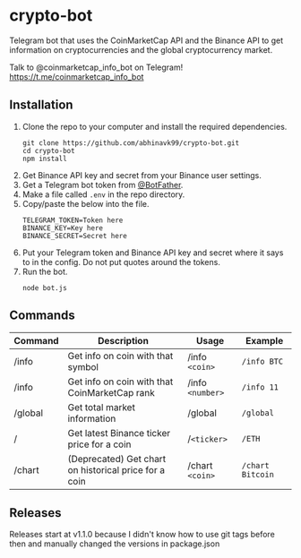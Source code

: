 # crypto-bot

Telegram bot that uses the CoinMarketCap API and the Binance API to get information on cryptocurrencies and the global cryptocurrency market.

Talk to @coinmarketcap_info_bot on Telegram! <https://t.me/coinmarketcap_info_bot>

## Installation
1. Clone the repo to your computer and install the required dependencies.
    ```console
    git clone https://github.com/abhinavk99/crypto-bot.git
    cd crypto-bot
    npm install
    ```
2. Get Binance API key and secret from your Binance user settings.
3. Get a Telegram bot token from [@BotFather](https://t.me/BotFather).
4. Make a file called `.env` in the repo directory.
5. Copy/paste the below into the file.
    ```
    TELEGRAM_TOKEN=Token here
    BINANCE_KEY=Key here
    BINANCE_SECRET=Secret here
    ```
6. Put your Telegram token and Binance API key and secret where it says to in the config. Do not put quotes around the tokens.
7. Run the bot.
    ```console
    node bot.js
    ```

## Commands
| Command | Description | Usage | Example |
| --- | --- | --- | --- |
| /info | Get info on coin with that symbol | /info `<coin>` | `/info BTC` |
| /info | Get info on coin with that CoinMarketCap rank | /info `<number>` | `/info 11` |
| /global | Get total market information | /global | `/global` |
| / | Get latest Binance ticker price for a coin | /`<ticker>` | `/ETH` |
| /chart | (Deprecated) Get chart on historical price for a coin | /chart `<coin>` | `/chart Bitcoin` |

## Releases
Releases start at v1.1.0 because I didn't know how to use git tags before then and manually changed the versions in package.json